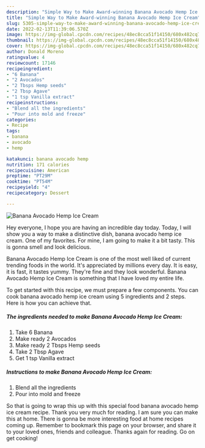 ```yaml
---
description: "Simple Way to Make Award-winning Banana Avocado Hemp Ice Cream"
title: "Simple Way to Make Award-winning Banana Avocado Hemp Ice Cream"
slug: 5305-simple-way-to-make-award-winning-banana-avocado-hemp-ice-cream
date: 2022-02-13T11:39:06.570Z
image: https://img-global.cpcdn.com/recipes/48ec8cca51f14150/680x482cq70/banana-avocado-hemp-ice-cream-recipe-main-photo.jpg
thumbnail: https://img-global.cpcdn.com/recipes/48ec8cca51f14150/680x482cq70/banana-avocado-hemp-ice-cream-recipe-main-photo.jpg
cover: https://img-global.cpcdn.com/recipes/48ec8cca51f14150/680x482cq70/banana-avocado-hemp-ice-cream-recipe-main-photo.jpg
author: Donald Moreno
ratingvalue: 4
reviewcount: 17146
recipeingredient:
- "6 Banana"
- "2 Avocados"
- "2 Tbsps Hemp seeds"
- "2 Tbsp Agave"
- "1 tsp Vanilla extract"
recipeinstructions:
- "Blend all the ingredients"
- "Pour into mold and freeze"
categories:
- Recipe
tags:
- banana
- avocado
- hemp

katakunci: banana avocado hemp 
nutrition: 171 calories
recipecuisine: American
preptime: "PT29M"
cooktime: "PT54M"
recipeyield: "4"
recipecategory: Dessert

---
```



![Banana Avocado Hemp Ice Cream](https://img-global.cpcdn.com/recipes/48ec8cca51f14150/680x482cq70/banana-avocado-hemp-ice-cream-recipe-main-photo.jpg)

Hey everyone, I hope you are having an incredible day today. Today, I will show you a way to make a distinctive dish, banana avocado hemp ice cream. One of my favorites. For mine, I am going to make it a bit tasty. This is gonna smell and look delicious.



Banana Avocado Hemp Ice Cream is one of the most well liked of current trending foods in the world. It's appreciated by millions every day. It is easy, it is fast, it tastes yummy. They're fine and they look wonderful. Banana Avocado Hemp Ice Cream is something that I have loved my entire life.


To get started with this recipe, we must prepare a few components. You can cook banana avocado hemp ice cream using 5 ingredients and 2 steps. Here is how you can achieve that.

<!--inarticleads1-->

##### The ingredients needed to make Banana Avocado Hemp Ice Cream:

1. Take 6 Banana
1. Make ready 2 Avocados
1. Make ready 2 Tbsps Hemp seeds
1. Take 2 Tbsp Agave
1. Get 1 tsp Vanilla extract




<!--inarticleads2-->

##### Instructions to make Banana Avocado Hemp Ice Cream:

1. Blend all the ingredients
1. Pour into mold and freeze




So that is going to wrap this up with this special food banana avocado hemp ice cream recipe. Thank you very much for reading. I am sure you can make this at home. There is gonna be more interesting food at home recipes coming up. Remember to bookmark this page on your browser, and share it to your loved ones, friends and colleague. Thanks again for reading. Go on get cooking!
